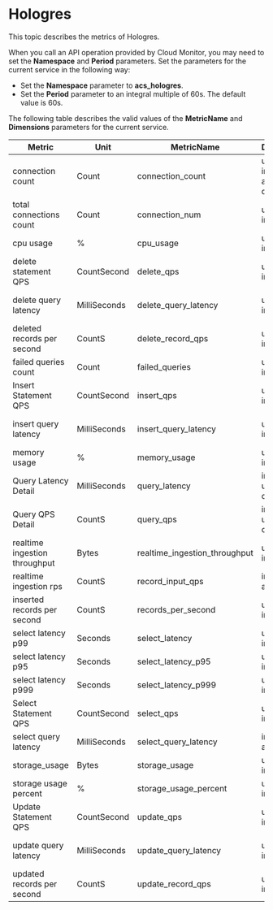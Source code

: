 # Hologres

This topic describes the metrics of Hologres.

When you call an API operation provided by Cloud Monitor, you may need to set the **Namespace** and **Period** parameters. Set the parameters for the current service in the following way:

-   Set the **Namespace** parameter to **acs\_hologres**.
-   Set the **Period** parameter to an integral multiple of 60s. The default value is 60s.

The following table describes the valid values of the **MetricName** and **Dimensions** parameters for the current service.

|Metric|Unit|MetricName|Dimensions|Statistics|
|------|----|----------|----------|----------|
|connection count|Count|connection\_count|userId, instanceId, and dbName|Average and Sum|
|total connections count|Count|connection\_num|userId and instanceId|Average|
|cpu usage|%|cpu\_usage|userId and instanceId|Average|
|delete statement QPS|CountSecond|delete\_qps|userId and instanceId|Average|
|delete query latency|MilliSeconds|delete\_query\_latency|userId and instanceId|Average and Maximum|
|deleted records per second|CountS|delete\_record\_qps|userId and instanceId|Average|
|failed queries count|Count|failed\_queries|userId and instanceId|Average|
|Insert Statement QPS|CountSecond|insert\_qps|userId and instanceId|Average|
|insert query latency|MilliSeconds|insert\_query\_latency|userId and instanceId|Average and Maximum|
|memory usage|%|memory\_usage|userId and instanceId|Average|
|Query Latency Detail|MilliSeconds|query\_latency|instanceId, userId, and cmdType|Average|
|Query QPS Detail|CountS|query\_qps|instanceId, userId, and cmdType|Average|
|realtime ingestion throughput|Bytes|realtime\_ingestion\_throughput|userId and instanceId|Average|
|realtime ingestion rps|CountS|record\_input\_qps|instanceId and userId|Average|
|inserted records per second|CountS|records\_per\_second|userId and instanceId|Average|
|select latency p99|Seconds|select\_latency|userId and instanceId|Maximum|
|select latency p95|Seconds|select\_latency\_p95|userId and instanceId|Maximum|
|select latency p999|Seconds|select\_latency\_p999|userId and instanceId|Maximum|
|Select Statement QPS|CountSecond|select\_qps|userId and instanceId|Average|
|select query latency|MilliSeconds|select\_query\_latency|instanceId and userId|Average|
|storage\_usage|Bytes|storage\_usage|userId and instanceId|Average|
|storage usage percent|%|storage\_usage\_percent|userId and instanceId|Average|
|Update Statement QPS|CountSecond|update\_qps|userId and instanceId|Average|
|update query latency|MilliSeconds|update\_query\_latency|userId and instanceId|Average and Maximum|
|updated records per second|CountS|update\_record\_qps|userId and instanceId|Average|

